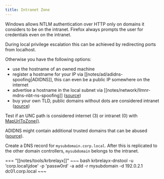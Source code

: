 ```yaml
---
title: Intranet Zone
---
```


Windows allows NTLM authentication over HTTP only on domains it considers to be on the intranet.
Firefox always prompts the user for credentials even on the intranet.

During local privilege escalation this can be achieved by redirecting ports from localhost.

Otherwise you have the following options:

- use the hostname of an owned machine
- register a hostname for your IP via [[notes/ad/adidns-spoofing|ADIDNS]], this can even be a public IP somewhere on the internet
- advertise a hostname in the local subnet via [[notes/network/llmnr-mdns-nbt-ns-spoofing]] ([source](https://gist.github.com/gladiatx0r/1ffe59031d42c08603a3bde0ff678feb))
- buy your own TLD, public domains without dots are considered intranet ([source](https://twitter.com/wdormann/status/1639255276762148866))

Test if an UNC path is considered internet (3) or intranet (0) with [MapUrlToZone()](https://gist.github.com/HumanEquivalentUnit/9756f97bc67d2a0807993c05e426a436).

ADIDNS might contain additional trusted domains that can be abused ([source](https://twitter.com/SwiftOnSecurity/status/1683586301088391169)).

Create a DNS record for `mysubdomain.corp.local`.
After this is replicated to the other domain controllers, `mysubdomain` belongs to the intranet.

=== "[[notes/tools/krbrelayx]]"
    ~~~ bash
    krbrelayx-dnstool -u 'corp.local\jdoe' -p 'passw0rd' -a add -r mysubdomain -d 192.0.2.1 dc01.corp.local
    ~~~
